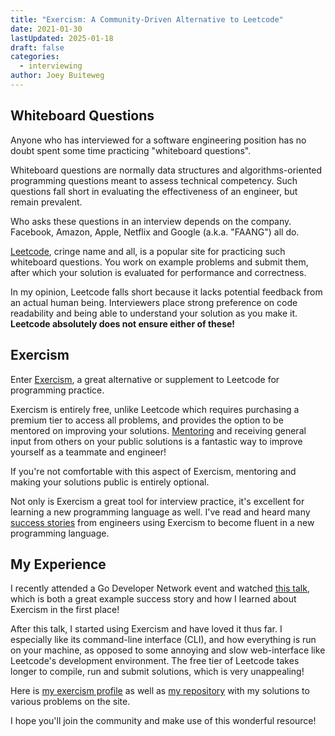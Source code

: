 ```yaml
---
title: "Exercism: A Community-Driven Alternative to Leetcode"
date: 2021-01-30
lastUpdated: 2025-01-18
draft: false
categories:
  - interviewing
author: Joey Buiteweg
---
```


## Whiteboard Questions

Anyone who has interviewed for a software engineering position has no doubt spent some time practicing "whiteboard questions".

Whiteboard questions are normally data structures and algorithms-oriented programming questions meant to assess technical competency. Such questions fall short in evaluating the effectiveness of an engineer, but remain prevalent.

Who asks these questions in an interview depends on the company. Facebook, Amazon, Apple, Netflix and Google (a.k.a. "FAANG") all do.

[Leetcode](https://leetcode.com/), cringe name and all, is a popular site for practicing such whiteboard questions. You work on example problems and submit them, after which your solution is evaluated for performance and correctness.

In my opinion, Leetcode falls short because it lacks potential feedback from an actual human being. Interviewers place strong preference on code readability and being able to understand your solution as you make it. **Leetcode absolutely does not ensure either of these!**

## Exercism

Enter [Exercism](https://exercism.io/), a great alternative or supplement to Leetcode for programming practice.

Exercism is entirely free, unlike Leetcode which requires purchasing a premium tier to access all problems, and provides the option to be mentored on improving your solutions. [Mentoring](https://exercism.io/become-a-mentor) and receiving general input from others on your public solutions is a fantastic way to improve yourself as a teammate and engineer!

If you're not comfortable with this aspect of Exercism, mentoring and making your solutions public is entirely optional.

Not only is Exercism a great tool for interview practice, it's excellent for learning a new programming language as well. I've read and heard many [success stories](https://hackernoon.com/elm-in-production-developer-reflections-after-34k-lines-of-code-ok9h3v95) from engineers using Exercism to become fluent in a new programming language.

## My Experience

I recently attended a Go Developer Network event and watched [this talk](https://www.youtube.com/watch?v=-eWTdp58uiY), which is both a great example success story and how I learned about Exercism in the first place!

After this talk, I started using Exercism and have loved it thus far. I especially like its command-line interface (CLI), and how everything is run on your machine, as opposed to some annoying and slow web-interface like Leetcode's development environment. The free tier of Leetcode takes longer to compile, run and submit solutions, which is very unappealing!

Here is [my exercism profile](https://exercism.io/profiles/joebb97) as well as [my repository](https://github.com/joebb97/exercism-solutions) with my solutions to various problems on the site.

I hope you'll join the community and make use of this wonderful resource!
